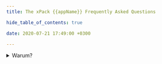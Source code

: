 ```yaml
---
title: The xPack {{appName}} Frequently Asked Questions

hide_table_of_contents: true

date: 2020-07-21 17:49:00 +0300

---
```


<details>
<summary>Warum?</summary>

Darum.
</details>
